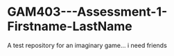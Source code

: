 # GAM403---Assessment-1-Firstname-LastName
A test repository for an imaginary game... i need friends
